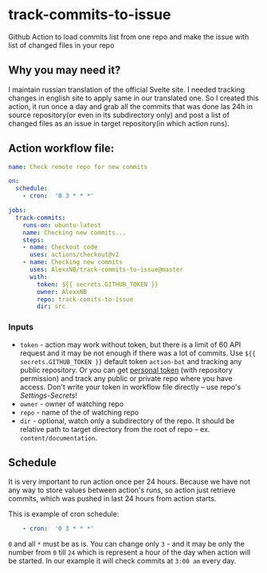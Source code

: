 # track-commits-to-issue

Github Action to load commits list from one repo and make the issue with list of changed files in your repo

## Why you may need it?

I maintain russian translation of the official Svelte site. I needed tracking changes in english site to apply same in our translated one. So I created this action, it run once a day and grab all the commits that was done las 24h in source repository(or even in its subdirectory only) and post a list of changed files as an issue in target repository(in which action runs).

## Action workflow file:

```yml
name: Check remote repo for new commits

on:
  schedule:
    - cron:  '0 3 * * *'

jobs:
  track-commits:
    runs-on: ubuntu-latest
    name: Checking new commits...
    steps:
    - name: Checkout code
      uses: actions/checkout@v2
    - name: Checking new commits
      uses: AlexxNB/track-commits-to-issue@master
      with:
        token: ${{ secrets.GITHUB_TOKEN }}
        owner: AlexxNB
        repo: track-comits-to-issue
        dir: src
```

### Inputs

- `token` - action may work without token, but there is a limit of 60 API request and it may be not enough if there was a lot of commits. Use `${{ secrets.GITHUB_TOKEN }}` default token `action-bot` and tracking any public repository. Or you can get [personal token](https://github.com/settings/tokens) (with repository permission) and track any public or private repo where you have access. Don't write your token in workflow file directly – use repo's _Settings-Secrets_!
- `owner` - owner of watching repo
- `repo` - name of the of watching repo
- `dir` - optional, watch only a subdirectory of the repo. It should be relative path to target directory from the root of repo – ex. `content/documentation`.

## Schedule

It is very important to run action once per 24 hours. Because we have not any way to store values between action's runs, so action just retrieve commits, which was pushed in last 24 hours from action starts.

This is example of cron schedule:

```yml
    - cron:  '0 3 * * *'
```
`0` and all `*` must be as is. You can change only `3` - and it may be only the number from `0` till `24` which is represent a hour of the day when action will be started. In our example it will check commits at `3:00 am` every day.